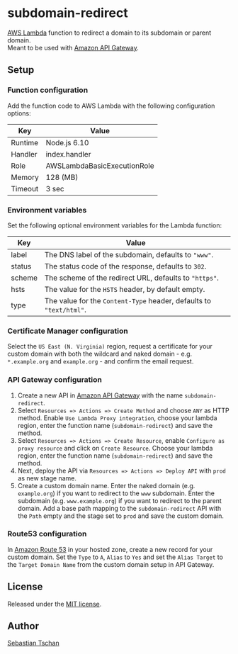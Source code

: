 # subdomain-redirect
[AWS Lambda](https://aws.amazon.com/lambda/) function to redirect a domain to
its subdomain or parent domain.  
Meant to be used with [Amazon API Gateway](https://aws.amazon.com/api-gateway/).

## Setup

### Function configuration
Add the function code to AWS Lambda with the following configuration options:  

Key     | Value
--------|--------------
Runtime | Node.js 6.10
Handler | index.handler
Role    | AWSLambdaBasicExecutionRole
Memory  | 128 (MB)
Timeout | 3 sec

### Environment variables
Set the following optional environment variables for the Lambda function:

Key    | Value
-------|--------------
label  | The DNS label of the subdomain, defaults to `"www"`.
status | The status code of the response, defaults to `302`.
scheme | The scheme of the redirect URL, defaults to `"https"`.
hsts   | The value for the `HSTS` header, by default empty.
type   | The value for the `Content-Type` header, defaults to `"text/html"`.

### Certificate Manager configuration
Select the `US East (N. Virginia)` region, request a certificate for your custom
domain with both the wildcard and naked domain - e.g. `*.example.org` and
`example.org` - and confirm the email request.

### API Gateway configuration
1. Create a new API in [Amazon API Gateway](https://aws.amazon.com/api-gateway/)
   with the name `subdomain-redirect`.
3. Select `Resources => Actions => Create Method` and choose `ANY` as HTTP
   method. Enable `Use Lambda Proxy integration`, choose your lambda region,
   enter the function name (`subdomain-redirect`) and save the method.
3. Select `Resources => Actions => Create Resource`, enable
   `Configure as proxy resource` and click on `Create Resource`. Choose your
   lambda region, enter the function name (`subdomain-redirect`) and save the
   method.
4. Next, deploy the API via `Resources => Actions => Deploy API` with `prod` as
   new stage name.
5. Create a custom domain name. Enter the naked domain (e.g. `example.org`) if
   you want to redirect to the `www` subdomain. Enter the subdomain
   (e.g. `www.example.org`) if you want to redirect to the parent domain. Add a
   base path mapping to the `subdomain-redirect` API with the `Path` empty and
   the stage set to `prod` and save the custom domain.

### Route53 configuration
In [Amazon Route 53](https://aws.amazon.com/route53/) in your hosted zone,
create a new record for your custom domain. Set the `Type` to `A`, `Alias` to
`Yes` and set the `Alias Target` to the `Target Domain Name` from the custom
domain setup in API Gateway.

## License
Released under the [MIT license](https://opensource.org/licenses/MIT).

## Author
[Sebastian Tschan](https://blueimp.net/)
